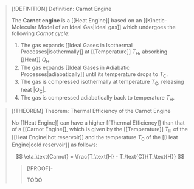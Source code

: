 >[!DEFINITION] Definition: Carnot Engine
>
>The **Carnot engine** is a [[Heat Engine]] based on an [[Kinetic-Molecular Model of an Ideal Gas|ideal gas]] which undergoes the following *Carnot cycle*:
>
>1. The gas expands [[Ideal Gases in Isothermal Processes|isothermally]] at [[Temperature]] $T_\text{H}$, absorbing [[Heat]] $Q_\text{H}$.
>2. The gas expands [[Ideal Gases in Adiabatic Processes|adiabatically]] until its temperature drops to $T_\text{C}$.
>3. The gas is compressed isothermally at temperature $T_\text{C}$, releasing heat $|Q_\text{C}|$.
>4. The gas is compressed adiabatically back to temperature $T_\text{H}$.
>

>[!THEOREM] Theorem: Thermal Efficiency of the Carnot Engine
>
>No [[Heat Engine]] can have a higher [[Thermal Efficiency]] than that of a [[Carnot Engine]], which is given by the [[Temperature]] $T_\text{H}$ of the [[Heat Engine|hot reservoir]] and the temperature $T_\text{C}$ of the [[Heat Engine|cold reservoir]] as follows:
>
>$$
>\eta_\text{Carnot} = \frac{T_\text{H} - T_\text{C}}{T_\text{H}}
>$$
>
>>[!PROOF]-
>>
>>TODO
>>
>